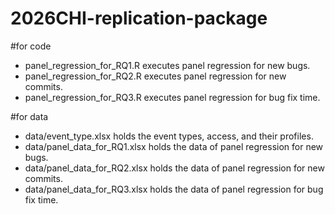 # 2026CHI-replication-package

#for code
- panel_regression_for_RQ1.R executes panel regression for new bugs.
- panel_regression_for_RQ2.R executes panel regression for new commits.
- panel_regression_for_RQ3.R executes panel regression for bug fix time.

#for data
- data/event_type.xlsx holds the event types, access, and their profiles.
- data/panel_data_for_RQ1.xlsx holds the data of panel regression for new bugs.
- data/panel_data_for_RQ2.xlsx holds the data of panel regression for new commits.
- data/panel_data_for_RQ3.xlsx holds the data of panel regression for bug fix time.
